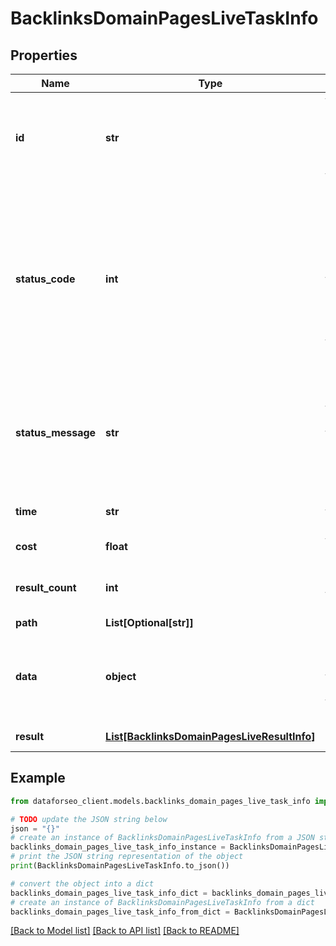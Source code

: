 # BacklinksDomainPagesLiveTaskInfo


## Properties

Name | Type | Description | Notes
------------ | ------------- | ------------- | -------------
**id** | **str** | task identifier unique task identifier in our system in the UUID format | [optional] 
**status_code** | **int** | status code of the task generated by DataForSEO, can be within the following range: 10000-60000 you can find the full list of the response codes here | [optional] 
**status_message** | **str** | informational message of the task you can find the full list of general informational messages here | [optional] 
**time** | **str** | execution time, seconds | [optional] 
**cost** | **float** | total tasks cost, USD | [optional] 
**result_count** | **int** | number of elements in the result array | [optional] 
**path** | **List[Optional[str]]** | URL path | [optional] 
**data** | **object** | contains the same parameters that you specified in the POST request | [optional] 
**result** | [**List[BacklinksDomainPagesLiveResultInfo]**](BacklinksDomainPagesLiveResultInfo.md) | array of results | [optional] 

## Example

```python
from dataforseo_client.models.backlinks_domain_pages_live_task_info import BacklinksDomainPagesLiveTaskInfo

# TODO update the JSON string below
json = "{}"
# create an instance of BacklinksDomainPagesLiveTaskInfo from a JSON string
backlinks_domain_pages_live_task_info_instance = BacklinksDomainPagesLiveTaskInfo.from_json(json)
# print the JSON string representation of the object
print(BacklinksDomainPagesLiveTaskInfo.to_json())

# convert the object into a dict
backlinks_domain_pages_live_task_info_dict = backlinks_domain_pages_live_task_info_instance.to_dict()
# create an instance of BacklinksDomainPagesLiveTaskInfo from a dict
backlinks_domain_pages_live_task_info_from_dict = BacklinksDomainPagesLiveTaskInfo.from_dict(backlinks_domain_pages_live_task_info_dict)
```
[[Back to Model list]](../README.md#documentation-for-models) [[Back to API list]](../README.md#documentation-for-api-endpoints) [[Back to README]](../README.md)


